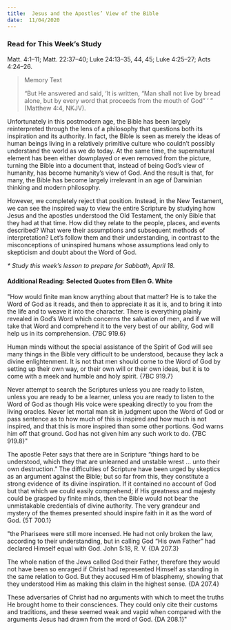 ```yaml
---
title:  Jesus and the Apostles’ View of the Bible
date:  11/04/2020
---
```


### Read for This Week’s Study
Matt. 4:1–11; Matt. 22:37–40; Luke 24:13–35, 44, 45; Luke 4:25–27; Acts 4:24–26.

> <p>Memory Text</p>
> “But He answered and said, ‘It is written, “Man shall not live by bread alone, but by every word that proceeds from the mouth of God” ’ ” (Matthew 4:4, NKJV).

Unfortunately in this postmodern age, the Bible has been largely reinterpreted through the lens of a philosophy that questions both its inspiration and its authority. In fact, the Bible is seen as merely the ideas of human beings living in a relatively primitive culture who couldn’t possibly understand the world as we do today. At the same time, the supernatural element has been either downplayed or even removed from the picture, turning the Bible into a document that, instead of being God’s view of humanity, has become humanity’s view of God. And the result is that, for many, the Bible has become largely irrelevant in an age of Darwinian thinking and modern philosophy.

However, we completely reject that position. Instead, in the New Testament, we can see the inspired way to view the entire Scripture by studying how Jesus and the apostles understood the Old Testament, the only Bible that they had at that time. How did they relate to the people, places, and events described? What were their assumptions and subsequent methods of interpretation? Let’s follow them and their understanding, in contrast to the misconceptions of uninspired humans whose assumptions lead only to skepticism and doubt about the Word of God.

_* Study this week’s lesson to prepare for Sabbath, April 18._

#### Additional Reading: Selected Quotes from Ellen G. White

"How would finite man know anything about that matter? He is to take the Word of God as it reads, and then to appreciate it as it is, and to bring it into the life and to weave it into the character. There is everything plainly revealed in God’s Word which concerns the salvation of men, and if we will take that Word and comprehend it to the very best of our ability, God will help us in its comprehension. {7BC 919.6}

Human minds without the special assistance of the Spirit of God will see many things in the Bible very difficult to be understood, because they lack a divine enlightenment. It is not that men should come to the Word of God by setting up their own way, or their own will or their own ideas, but it is to come with a meek and humble and holy spirit. {7BC 919.7}

Never attempt to search the Scriptures unless you are ready to listen, unless you are ready to be a learner, unless you are ready to listen to the Word of God as though His voice were speaking directly to you from the living oracles. Never let mortal man sit in judgment upon the Word of God or pass sentence as to how much of this is inspired and how much is not inspired, and that this is more inspired than some other portions. God warns him off that ground. God has not given him any such work to do. {7BC 919.8}"

The apostle Peter says that there are in Scripture “things hard to be understood, which they that are unlearned and unstable wrest ... unto their own destruction.” The difficulties of Scripture have been urged by skeptics as an argument against the Bible; but so far from this, they constitute a strong evidence of its divine inspiration. If it contained no account of God but that which we could easily comprehend; if His greatness and majesty could be grasped by finite minds, then the Bible would not bear the unmistakable credentials of divine authority. The very grandeur and mystery of the themes presented should inspire faith in it as the word of God. {5T 700.1}

"the Pharisees were still more incensed. He had not only broken the law, according to their understanding, but in calling God “His own Father” had declared Himself equal with God. John 5:18, R. V. {DA 207.3}

The whole nation of the Jews called God their Father, therefore they would not have been so enraged if Christ had represented Himself as standing in the same relation to God. But they accused Him of blasphemy, showing that they understood Him as making this claim in the highest sense. {DA 207.4}

These adversaries of Christ had no arguments with which to meet the truths He brought home to their consciences. They could only cite their customs and traditions, and these seemed weak and vapid when compared with the arguments Jesus had drawn from the word of God. {DA 208.1}"